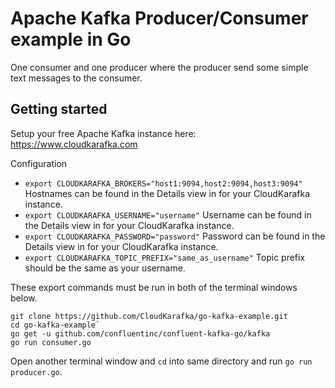 # Apache Kafka Producer/Consumer example in Go

One consumer and one producer where the producer send some simple text messages to the consumer.

## Getting started

Setup your free Apache Kafka instance here: https://www.cloudkarafka.com

Configuration

* `export CLOUDKARAFKA_BROKERS="host1:9094,host2:9094,host3:9094"`
  Hostnames can be found in the Details view in for your CloudKarafka instance.
* `export CLOUDKARAFKA_USERNAME="username"`
  Username can be found in the Details view in for your CloudKarafka instance.
* `export CLOUDKARAFKA_PASSWORD="password"`
  Password can be found in the Details view in for your CloudKarafka instance.
* `export CLOUDKARAFKA_TOPIC_PREFIX="same_as_username"`
  Topic prefix should be the same as your username.

These export commands must be run in both of the terminal windows below.

```
git clone https://github.com/CloudKarafka/go-kafka-example.git
cd go-kafka-example`
go get -u github.com/confluentinc/confluent-kafka-go/kafka
go run consumer.go
```

Open another terminal window and `cd` into same directory and run `go run producer.go`.
